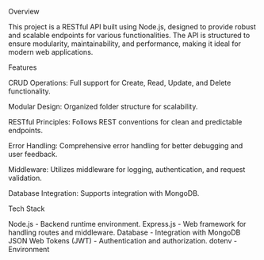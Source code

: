Overview


This project is a RESTful API built using Node.js, designed to provide robust and scalable endpoints for various functionalities. The API is structured to ensure modularity, maintainability, and performance, making it ideal for modern web applications.

Features

CRUD Operations: Full support for Create, Read, Update, and Delete functionality.

Modular Design: Organized folder structure for scalability.

RESTful Principles: Follows REST conventions for clean and predictable endpoints.

Error Handling: Comprehensive error handling for better debugging and user feedback.

Middleware: Utilizes middleware for logging, authentication, and request validation.

Database Integration: Supports integration with MongoDB.


Tech Stack

Node.js - Backend runtime environment.
Express.js - Web framework for handling routes and middleware.
Database - Integration with MongoDB
JSON Web Tokens (JWT) - Authentication and authorization.
dotenv - Environment 